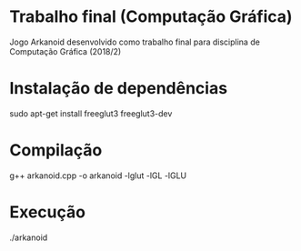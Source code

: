 # Trabalho final (Computação Gráfica)

Jogo Arkanoid desenvolvido como trabalho final para disciplina de Computação Gráfica (2018/2)

# Instalação de dependências

sudo apt-get install freeglut3 freeglut3-dev 

# Compilação

g++ arkanoid.cpp -o arkanoid -lglut -lGL -lGLU

# Execução

./arkanoid

